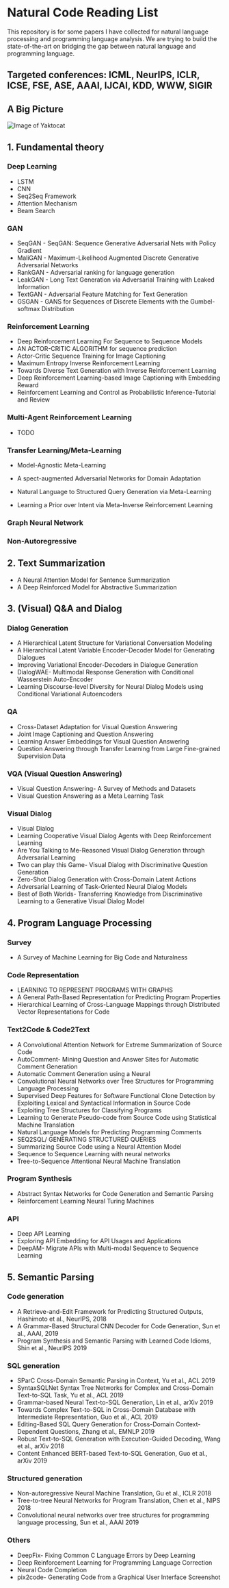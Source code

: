 # Natural Code Reading List
This repository is for some papers I have collected for natural language processing and programming language analysis. We are trying to build the state-of-the-art on bridging the gap between natural language and programming language.

## Targeted conferences: ICML, NeurIPS, ICLR, ICSE, FSE, ASE, AAAI, IJCAI, KDD, WWW, SIGIR

## A Big Picture
![Image of Yaktocat](resources/big_picture.png)

## 1. Fundamental theory
### Deep Learning
- LSTM
- CNN
- Seq2Seq Framework
- Attention Mechanism
- Beam Search

### GAN
- SeqGAN - SeqGAN: Sequence Generative Adversarial Nets with Policy Gradient
- MaliGAN - Maximum-Likelihood Augmented Discrete Generative Adversarial Networks
- RankGAN - Adversarial ranking for language generation
- LeakGAN - Long Text Generation via Adversarial Training with Leaked Information
- TextGAN - Adversarial Feature Matching for Text Generation
- GSGAN - GANS for Sequences of Discrete Elements with the Gumbel-softmax Distribution

### Reinforcement Learning
- Deep Reinforcement Learning For Sequence to Sequence Models
- AN ACTOR-CRITIC ALGORITHM for sequence prediction
- Actor-Critic Sequence Training for Image Captioning
- Maximum Entropy Inverse Reinforcement Learning
- Towards Diverse Text Generation with Inverse Reinforcement Learning
- Deep Reinforcement Learning-based Image Captioning with Embedding Reward
- Reinforcement Learning and Control as Probabilistic Inference-Tutorial and Review

### Multi-Agent Reinforcement Learning
- TODO

### Transfer Learning/Meta-Learning
- Model-Agnostic Meta-Learning
- A spect-augmented Adversarial Networks for Domain Adaptation
- Natural Language to Structured Query Generation via Meta-Learning

- Learning a Prior over Intent via Meta-Inverse Reinforcement Learning

### Graph Neural Network

### Non-Autoregressive


## 2. Text Summarization

- A Neural Attention Model for Sentence Summarization
- A Deep Reinforced Model for Abstractive Summarization

## 3. (Visual) Q&A and Dialog
### Dialog Generation
- A Hierarchical Latent Structure for Variational Conversation Modeling
- A Hierarchical Latent Variable Encoder-Decoder Model for Generating Dialogues
- Improving Variational Encoder-Decoders in Dialogue Generation
- DialogWAE- Multimodal Response Generation with Conditional Wasserstein Auto-Encoder
- Learning Discourse-level Diversity for Neural Dialog Models using Conditional Variational Autoencoders

### QA
- Cross-Dataset Adaptation for Visual Question Answering
- Joint Image Captioning and Question Answering
- Learning Answer Embeddings for Visual Question Answering
- Question Answering through Transfer Learning from Large Fine-grained Supervision Data

### VQA (Visual Question Answering)
- Visual Question Answering- A Survey of Methods and Datasets
- Visual Question Answering as a Meta Learning Task

### Visual Dialog
- Visual Dialog
- Learning Cooperative Visual Dialog Agents with Deep Reinforcement Learning
- Are You Talking to Me-Reasoned Visual Dialog Generation through Adversarial Learning
- Two can play this Game- Visual Dialog with Discriminative Question Generation
- Zero-Shot Dialog Generation with Cross-Domain Latent Actions
- Adversarial Learning of Task-Oriented Neural Dialog Models
- Best of Both Worlds- Transferring Knowledge from Discriminative Learning to a Generative Visual Dialog Model

## 4. Program Language Processing
### Survey
- A Survey of Machine Learning for Big Code and Naturalness

### Code Representation
- LEARNING TO REPRESENT PROGRAMS WITH GRAPHS
- A General Path-Based Representation for Predicting Program Properties
- Hierarchical Learning of Cross-Language Mappings through Distributed Vector Representations for Code

### Text2Code & Code2Text
- A Convolutional Attention Network for Extreme Summarization of Source Code
- AutoComment- Mining Question and Answer Sites for Automatic Comment Generation
- Automatic Comment Generation using a Neural
- Convolutional Neural Networks over Tree Structures for Programming Language Processing
- Supervised Deep Features for Software Functional Clone Detection by Exploiting Lexical and Syntactical Information in Source Code
- Exploiting Tree Structures for Classifying Programs
- Learning to Generate Pseudo-code from Source Code using Statistical Machine Translation
- Natural Language Models for Predicting Programming Comments
- SEQ2SQL/ GENERATING STRUCTURED QUERIES
- Summarizing Source Code using a Neural Attention Model
- Sequence to Sequence Learning with neural networks
- Tree-to-Sequence Attentional Neural Machine Translation

### Program Synthesis
- Abstract Syntax Networks for Code Generation and Semantic Parsing
- Reinforcement Learning Neural Turing Machines

### API
- Deep API Learning
- Exploring API Embedding for API Usages and Applications
- DeepAM- Migrate APIs with Multi-modal Sequence to Sequence Learning

## 5. Semantic Parsing
### Code generation
- A Retrieve-and-Edit Framework for Predicting Structured Outputs, Hashimoto et al., NeurIPS, 2018
- A Grammar-Based Structural CNN Decoder for Code Generation, Sun et al., AAAI, 2019
- Program Synthesis and Semantic Parsing with Learned Code Idioms, Shin et al., NeurIPS 2019
### SQL generation
- SParC Cross-Domain Semantic Parsing in Context, Yu et al., ACL 2019
- SyntaxSQLNet Syntax Tree Networks for Complex and Cross-Domain Text-to-SQL Task, Yu et al., ACL 2019
- Grammar-based Neural Text-to-SQL Generation, Lin et al., arXiv 2019
- Towards Complex Text-to-SQL in Cross-Domain Database with Intermediate Representation, Guo et al., ACL 2019
- Editing-Based SQL Query Generation for Cross-Domain Context-Dependent Questions, Zhang et al., EMNLP 2019
- Robust Text-to-SQL Generation with Execution-Guided Decoding, Wang et al., arXiv 2018
- Content Enhanced BERT-based Text-to-SQL Generation, Guo et al., arXiv 2019
### Structured generation
- Non-autoregressive Neural Machine Translation, Gu et al., ICLR 2018
- Tree-to-tree Neural Networks for Program Translation, Chen et al., NIPS 2018
- Convolutional neural networks over tree structures for programming language processing, Sun et al., AAAI 2019

### Others
- DeepFix- Fixing Common C Language Errors by Deep Learning
- Deep Reinforcement Learning for Programming Language Correction
- Neural Code Completion
- pix2code- Generating Code from a Graphical User Interface Screenshot
